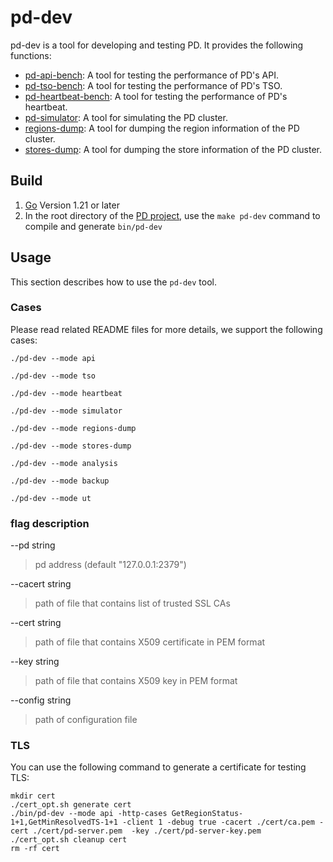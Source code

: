# pd-dev

pd-dev is a tool for developing and testing PD. It provides the following functions:

- [pd-api-bench](./pd-api-bench/README.md): A tool for testing the performance of PD's API.
- [pd-tso-bench](./pd-tso-bench/README.md): A tool for testing the performance of PD's TSO.
- [pd-heartbeat-bench](./pd-heartbeat-bench/README.md): A tool for testing the performance of PD's heartbeat.
- [pd-simulator](./pd-simulator/README.md): A tool for simulating the PD cluster.
- [regions-dump](./regions-dump/README.md): A tool for dumping the region information of the PD cluster.
- [stores-dump](./stores-dump/README.md): A tool for dumping the store information of the PD cluster.

## Build

1. [Go](https://golang.org/) Version 1.21 or later
2. In the root directory of the [PD project](https://github.com/tikv/pd), use the `make pd-dev` command to compile and generate `bin/pd-dev`

## Usage

This section describes how to use the `pd-dev` tool.

### Cases

Please read related README files for more details, we support the following cases:

`./pd-dev --mode api`

`./pd-dev --mode tso`

`./pd-dev --mode heartbeat`

`./pd-dev --mode simulator`

`./pd-dev --mode regions-dump`

`./pd-dev --mode stores-dump`

`./pd-dev --mode analysis`

`./pd-dev --mode backup`

`./pd-dev --mode ut`

### flag description

--pd string
> pd address (default "127.0.0.1:2379")

--cacert string
> path of file that contains list of trusted SSL CAs

--cert string
> path of file that contains X509 certificate in PEM format

--key string
> path of file that contains X509 key in PEM format

--config string
> path of configuration file

### TLS

You can use the following command to generate a certificate for testing TLS:

```shell
mkdir cert
./cert_opt.sh generate cert
./bin/pd-dev --mode api -http-cases GetRegionStatus-1+1,GetMinResolvedTS-1+1 -client 1 -debug true -cacert ./cert/ca.pem -cert ./cert/pd-server.pem  -key ./cert/pd-server-key.pem
./cert_opt.sh cleanup cert
rm -rf cert
```
